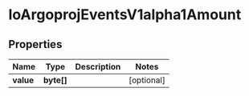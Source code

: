 
# IoArgoprojEventsV1alpha1Amount

## Properties
Name | Type | Description | Notes
------------ | ------------- | ------------- | -------------
**value** | **byte[]** |  |  [optional]



